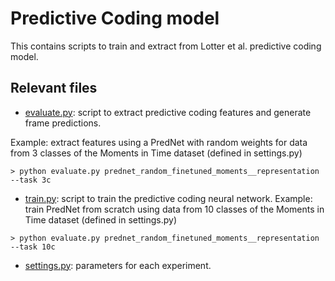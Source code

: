 # Predictive Coding model

This contains scripts to train and extract from Lotter et al. predictive coding model.

## Relevant files
* [evaluate.py](./evaluate.py): script to extract predictive coding features and generate frame predictions.

Example: extract features using a PredNet with random weights for data from 3 classes of the Moments in Time dataset (defined in settings.py)
```
> python evaluate.py prednet_random_finetuned_moments__representation --task 3c
```

* [train.py](./train.py): script to train the predictive coding neural network.
Example: train PredNet from scratch using data from 10 classes of the Moments in Time dataset (defined in settings.py)
```
> python evaluate.py prednet_random_finetuned_moments__representation --task 10c
```

* [settings.py](./settings.py): parameters for each experiment.
